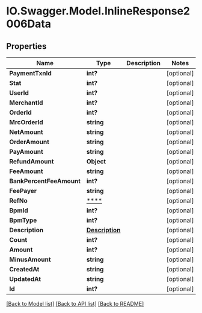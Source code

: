 # IO.Swagger.Model.InlineResponse2006Data
## Properties

Name | Type | Description | Notes
------------ | ------------- | ------------- | -------------
**PaymentTxnId** | **int?** |  | [optional] 
**Stat** | **int?** |  | [optional] 
**UserId** | **int?** |  | [optional] 
**MerchantId** | **int?** |  | [optional] 
**OrderId** | **int?** |  | [optional] 
**MrcOrderId** | **string** |  | [optional] 
**NetAmount** | **string** |  | [optional] 
**OrderAmount** | **string** |  | [optional] 
**PayAmount** | **string** |  | [optional] 
**RefundAmount** | **Object** |  | [optional] 
**FeeAmount** | **string** |  | [optional] 
**BankPercentFeeAmount** | **int?** |  | [optional] 
**FeePayer** | **string** |  | [optional] 
**RefNo** | [****](.md) |  | [optional] 
**BpmId** | **int?** |  | [optional] 
**BpmType** | **int?** |  | [optional] 
**Description** | [**Description**](Description.md) |  | [optional] 
**Count** | **int?** |  | [optional] 
**Amount** | **int?** |  | [optional] 
**MinusAmount** | **string** |  | [optional] 
**CreatedAt** | **string** |  | [optional] 
**UpdatedAt** | **string** |  | [optional] 
**Id** | **int?** |  | [optional] 

[[Back to Model list]](../README.md#documentation-for-models) [[Back to API list]](../README.md#documentation-for-api-endpoints) [[Back to README]](../README.md)

